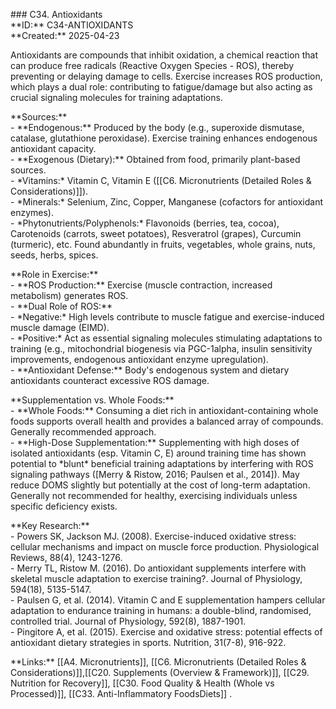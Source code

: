 \#\#\# C34. Antioxidants  
\*\*ID:\*\* C34-ANTIOXIDANTS  
\*\*Created:\*\* 2025-04-23

Antioxidants are compounds that inhibit oxidation, a chemical reaction that can produce free radicals (Reactive Oxygen Species \- ROS), thereby preventing or delaying damage to cells. Exercise increases ROS production, which plays a dual role: contributing to fatigue/damage but also acting as crucial signaling molecules for training adaptations.

\*\*Sources:\*\*  
\- \*\*Endogenous:\*\* Produced by the body (e.g., superoxide dismutase, catalase, glutathione peroxidase). Exercise training enhances endogenous antioxidant capacity.  
\- \*\*Exogenous (Dietary):\*\* Obtained from food, primarily plant-based sources.  
    \- \*Vitamins:\* Vitamin C, Vitamin E ([[C6. Micronutrients (Detailed Roles & Considerations)]]).  
    \- \*Minerals:\* Selenium, Zinc, Copper, Manganese (cofactors for antioxidant enzymes).  
    \- \*Phytonutrients/Polyphenols:\* Flavonoids (berries, tea, cocoa), Carotenoids (carrots, sweet potatoes), Resveratrol (grapes), Curcumin (turmeric), etc. Found abundantly in fruits, vegetables, whole grains, nuts, seeds, herbs, spices.

\*\*Role in Exercise:\*\*  
\- \*\*ROS Production:\*\* Exercise (muscle contraction, increased metabolism) generates ROS.  
\- \*\*Dual Role of ROS:\*\*  
    \- \*Negative:\* High levels contribute to muscle fatigue and exercise-induced muscle damage (EIMD).  
    \- \*Positive:\* Act as essential signaling molecules stimulating adaptations to training (e.g., mitochondrial biogenesis via PGC-1alpha, insulin sensitivity improvements, endogenous antioxidant enzyme upregulation).  
\- \*\*Antioxidant Defense:\*\* Body's endogenous system and dietary antioxidants counteract excessive ROS damage.

\*\*Supplementation vs. Whole Foods:\*\*  
\- \*\*Whole Foods:\*\* Consuming a diet rich in antioxidant-containing whole foods supports overall health and provides a balanced array of compounds. Generally recommended approach.  
\- \*\*High-Dose Supplementation:\*\* Supplementing with high doses of isolated antioxidants (esp. Vitamin C, E) around training time has shown potential to \*blunt\* beneficial training adaptations by interfering with ROS signaling pathways (\[Merry & Ristow, 2016; Paulsen et al., 2014\]). May reduce DOMS slightly but potentially at the cost of long-term adaptation. Generally not recommended for healthy, exercising individuals unless specific deficiency exists.

\*\*Key Research:\*\*  
\- Powers SK, Jackson MJ. (2008). Exercise-induced oxidative stress: cellular mechanisms and impact on muscle force production. Physiological Reviews, 88(4), 1243-1276.  
\- Merry TL, Ristow M. (2016). Do antioxidant supplements interfere with skeletal muscle adaptation to exercise training?. Journal of Physiology, 594(18), 5135-5147.  
\- Paulsen G, et al. (2014). Vitamin C and E supplementation hampers cellular adaptation to endurance training in humans: a double-blind, randomised, controlled trial. Journal of Physiology, 592(8), 1887-1901.  
\- Pingitore A, et al. (2015). Exercise and oxidative stress: potential effects of antioxidant dietary strategies in sports. Nutrition, 31(7-8), 916-922.

\*\*Links:\*\* [[A4. Micronutrients]], [[C6. Micronutrients (Detailed Roles & Considerations)]],[[C20. Supplements (Overview & Framework)]], [[C29. Nutrition for Recovery]], [[C30. Food Quality & Health (Whole vs Processed)]], [[C33. Anti-Inflammatory FoodsDiets]] .